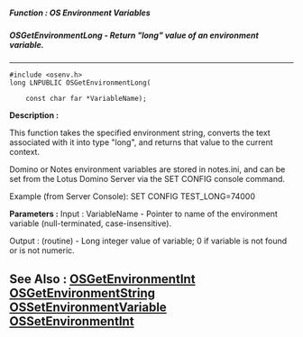 ##### Function : OS Environment Variables
##### OSGetEnvironmentLong - Return "long" value of an environment variable.
---
```
#include <osenv.h>
long LNPUBLIC OSGetEnvironmentLong(

	const char far *VariableName);
```
**Description :**

This function takes the specified environment string, converts the text 
associated with it into type "long", and returns that value to the current 
context.   

Domino or Notes environment variables are stored in notes.ini, and can be set 
from the Lotus Domino Server via the SET CONFIG console command.

Example (from Server Console):
SET CONFIG TEST_LONG=74000

**Parameters :**
Input :
VariableName  -  Pointer to name of the environment variable (null-terminated, case-insensitive).

Output :
(routine)  -  Long integer value of variable;  0 if variable is not found or is not numeric.



**See Also :**
[OSGetEnvironmentInt](/domino-c-api-docs/reference/Func/OSGetEnvironmentInt)
[OSGetEnvironmentString](/domino-c-api-docs/reference/Func/OSGetEnvironmentString)
[OSSetEnvironmentVariable](/domino-c-api-docs/reference/Func/OSSetEnvironmentVariable)
[OSSetEnvironmentInt](/domino-c-api-docs/reference/Func/OSSetEnvironmentInt)
---
